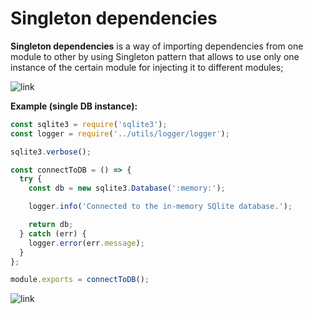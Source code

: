 # Singleton dependencies

**Singleton dependencies** is a way of importing dependencies from one module to other
by using Singleton pattern that allows to use only one instance of the certain module
for injecting it to different modules;

![link](https://drek4537l1klr.cloudfront.net/prasanna/Figures/05fig10.jpg)

**Example (single DB instance):**
```js
const sqlite3 = require('sqlite3');
const logger = require('../utils/logger/logger');

sqlite3.verbose();

const connectToDB = () => {
  try {
    const db = new sqlite3.Database(':memory:');

    logger.info('Connected to the in-memory SQlite database.');

    return db;
  } catch (err) {
    logger.error(err.message);
  }
};

module.exports = connectToDB();
```

![link](https://drive.google.com/uc?id=1hGW_sFz8-kHvExr1MhuEm0zs8XdPEzG2)